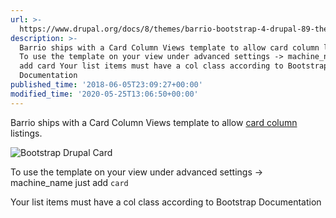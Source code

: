 ```yaml
---
url: >-
  https://www.drupal.org/docs/8/themes/barrio-bootstrap-4-drupal-89-theme/bootstrap-barrio-features/card-column-views
description: >-
  Barrio ships with a Card Column Views template to allow card column listings.
  To use the template on your view under advanced settings -> machine_name just
  add card Your list items must have a col class according to Bootstrap
  Documentation
published_time: '2018-06-05T23:09:27+00:00'
modified_time: '2020-05-25T13:06:50+00:00'
---
```

Barrio ships with a Card Column Views template to allow [card column](https://getbootstrap.com/docs/4.0/components/card/#card-columns "Bootstrap Card Column") listings.

![Bootstrap Drupal Card](https://www.drupal.org/files/card_0.jpg)

To use the template on your view under advanced settings -> machine\_name just add `card`

Your list items must have a col class according to Bootstrap Documentation